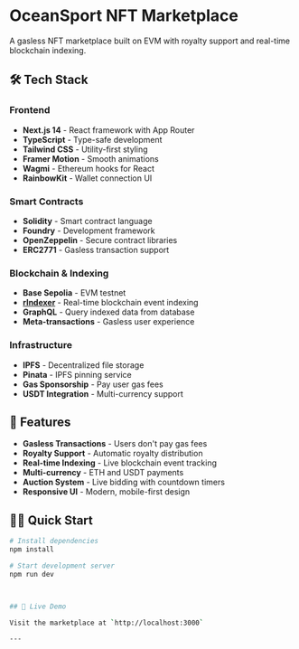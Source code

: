 # OceanSport NFT Marketplace

A gasless NFT marketplace built on EVM with royalty support and real-time blockchain indexing.

## 🛠️ Tech Stack

### Frontend
- **Next.js 14** - React framework with App Router
- **TypeScript** - Type-safe development
- **Tailwind CSS** - Utility-first styling
- **Framer Motion** - Smooth animations
- **Wagmi** - Ethereum hooks for React
- **RainbowKit** - Wallet connection UI

### Smart Contracts
- **Solidity** - Smart contract language
- **Foundry** - Development framework
- **OpenZeppelin** - Secure contract libraries
- **ERC2771** - Gasless transaction support

### Blockchain & Indexing
- **Base Sepolia** - EVM testnet
- **[rIndexer](https://github.com/joshstevens19/rindexer)** - Real-time blockchain event indexing
- **GraphQL** - Query indexed data from database
- **Meta-transactions** - Gasless user experience

### Infrastructure
- **IPFS** - Decentralized file storage
- **Pinata** - IPFS pinning service
- **Gas Sponsorship** - Pay user gas fees
- **USDT Integration** - Multi-currency support

## 🚀 Features

- **Gasless Transactions** - Users don't pay gas fees
- **Royalty Support** - Automatic royalty distribution
- **Real-time Indexing** - Live blockchain event tracking
- **Multi-currency** - ETH and USDT payments
- **Auction System** - Live bidding with countdown timers
- **Responsive UI** - Modern, mobile-first design

## 🏃‍♂️ Quick Start

```bash
# Install dependencies
npm install

# Start development server
npm run dev



## 🔗 Live Demo

Visit the marketplace at `http://localhost:3000`

---

